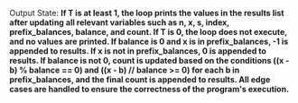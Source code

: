 Output State: **If T is at least 1, the loop prints the values in the results list after updating all relevant variables such as n, x, s, index, prefix_balances, balance, and count. If T is 0, the loop does not execute, and no values are printed. If balance is 0 and x is in prefix_balances, -1 is appended to results. If x is not in prefix_balances, 0 is appended to results. If balance is not 0, count is updated based on the conditions ((x - b) % balance == 0) and ((x - b) // balance >= 0) for each b in prefix_balances, and the final count is appended to results. All edge cases are handled to ensure the correctness of the program's execution.**